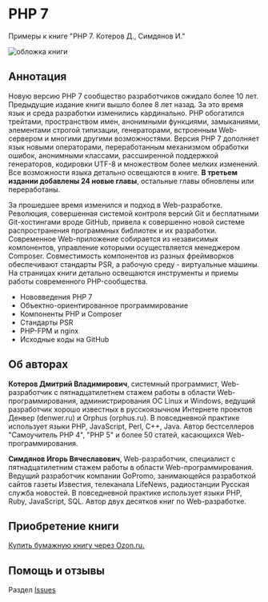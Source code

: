 # PHP 7

Примеры к книге "PHP 7. Котеров Д., Симдянов И."

![обложка книги](http://www.bhv.ru/largeimg/194435.jpg "PHP 7")

## Аннотация

Новую версию PHP 7 сообщество разработчиков ожидало более 10 лет. Предыдущие издание книги вышло более 8 лет назад. За это время язык и среда разработки изменились кардинально. PHP обогатился трейтами, пространством имен, анонимными функциями, замыканиями, элементами строгой типизации, генераторами, встроенным Web-сервером и многими другими возможностями. Версия PHP 7 дополняет язык новыми операторами, переработанным механизмом обработки ошибок, анонимными классами, рассширенной поддержкой генераторов, кодировки UTF-8 и множеством более мелких изменений. Все возможности языка детально освещаются в книге. **В третьем издании добавлены 24 новые главы**, остальные главы обновлены или переработаны.

За прошедшее время изменился и подход в Web-разработке. Революция, совершенная системой контроля версий Git и бесплатными Git-хостингами вроде GitHub, привела к совершенно новой системе распространения программных библиотек и их разработки. Современное Web-приложение собирается из независимых компонентов, управление которыми осуществляется менеджером Composer. Совместимость компонентов из разных фреймворков обеспечивают стандарты PSR, а рабочую среду - виртуальные машины. На страницах книги детально освещаются инструменты и приемы работы современного PHP-сообщества.

* Нововведения PHP 7
* Объектно-ориентированное программирование
* Компоненты PHP и Composer
* Cтандарты PSR
* PHP-FPM и nginx
* Исходные коды на GitHub

## Об авторах

**Котеров Дмитрий Владимирович**, системный программист, Web-разработчик с пятнадцатилетнем стажем работы в области Web-программирования, администрирования ОС Linux и Windows, ведущий разработчик хорошо известных в русскоязычном Интернете проектов Денвер (denwer.ru) и Orphus (orphus.ru). В повседневной практике использует языки PHP, JavaScript, Perl, C++, Java. Автор бестселлеров "Самоучитель PHP 4", "PHP 5" и более 50 статей, касающихся Web-программирования.

**Симдянов Игорь Вячеславович**, Web-разработчик, специалист с пятнадцатилетним стажем работы в области Web-программирования. Ведущий разработчик компании GoPromo, занимающейся разработкой сайтов газеты Известия, телеканала LifeNews, радиостанции Русская служба новостей. В повседневной практике использует языки PHP, Ruby, JavaScript, SQL. Автор двух десятков книг по Web-разработке.

## Приобретение книги

[Купить бумажную книгу через Ozon.ru.](http://www.ozon.ru/context/detail/id/137538198/?partner=softtimeru)

## Помощь и отзывы

Раздел [Issues](https://github.com/igorsimdyanov/php7/issues)
